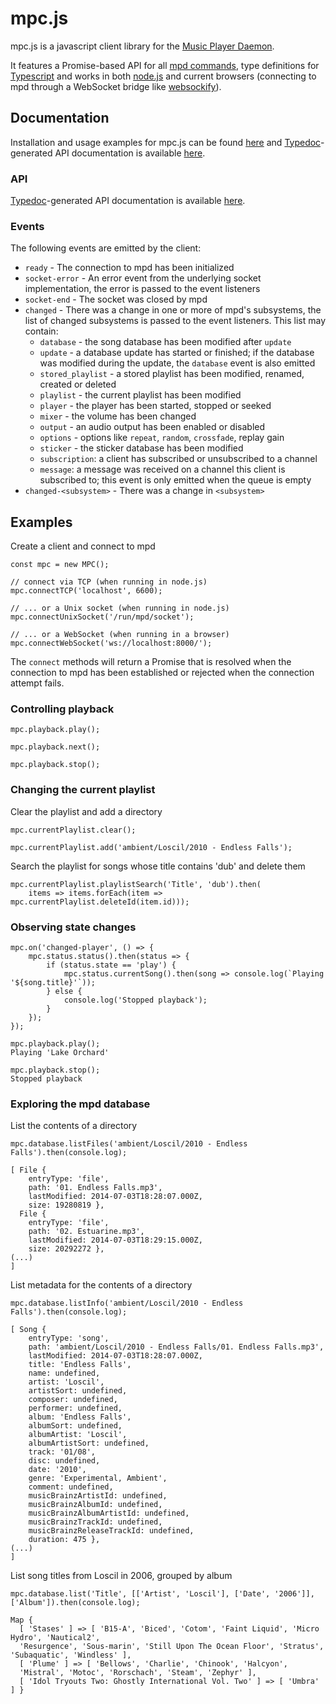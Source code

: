 # mpc.js

mpc.js is a javascript client library for the [Music Player Daemon](https://www.musicpd.org/).

It features a Promise-based API for all [mpd commands](https://www.musicpd.org/doc/protocol/command_reference.html),
type definitions for [Typescript](https://www.typescriptlang.org/) and works in both
[node.js](https://nodejs.org/) and current browsers (connecting to mpd through a WebSocket bridge
like [websockify](https://github.com/kanaka/websockify)).

## Documentation

Installation and usage examples for mpc.js can be found [here](https://github.com/hbenl/mpc-js-node)
and [Typedoc](http://typedoc.org/)-generated API documentation is available 
[here](https://hbenl.github.io/mpc-js-core/typedoc/classes/_mpccore_.mpccore.html).

### API

[Typedoc](http://typedoc.org/)-generated API documentation is available [here](https://hbenl.github.io/mpc-js-core/typedoc/classes/_mpccore_.mpccore.html).

### Events

The following events are emitted by the client:

* `ready` - The connection to mpd has been initialized
* `socket-error` - An error event from the underlying socket implementation, the error is passed
  to the event listeners
* `socket-end` - The socket was closed by mpd
* `changed` - There was a change in one or more of mpd's subsystems, the list of changed subsystems
  is passed to the event listeners. This list may contain:
  * `database` - the song database has been modified after `update`
  * `update` - a database update has started or finished; if the database was modified during the update, the `database` event is also emitted
  * `stored_playlist` - a stored playlist has been modified, renamed, created or deleted
  * `playlist` - the current playlist has been modified
  * `player` - the player has been started, stopped or seeked
  * `mixer` - the volume has been changed
  * `output` - an audio output has been enabled or disabled
  * `options` - options like `repeat`, `random`, `crossfade`, replay gain
  * `sticker` - the sticker database has been modified
  * `subscription`: a client has subscribed or unsubscribed to a channel
  * `message`: a message was received on a channel this client is subscribed to; this event is only emitted when the queue is empty
* `changed-<subsystem>` - There was a change in `<subsystem>`

## Examples

Create a client and connect to mpd
```
const mpc = new MPC();

// connect via TCP (when running in node.js)
mpc.connectTCP('localhost', 6600);

// ... or a Unix socket (when running in node.js)
mpc.connectUnixSocket('/run/mpd/socket');

// ... or a WebSocket (when running in a browser)
mpc.connectWebSocket('ws://localhost:8000/');
```
The `connect` methods will return a Promise that is resolved when the connection to mpd has been established or rejected when the connection attempt fails.

### Controlling playback

```
mpc.playback.play();

mpc.playback.next();

mpc.playback.stop();
```

### Changing the current playlist

Clear the playlist and add a directory
```
mpc.currentPlaylist.clear();

mpc.currentPlaylist.add('ambient/Loscil/2010 - Endless Falls');
```

Search the playlist for songs whose title contains 'dub' and delete them
```
mpc.currentPlaylist.playlistSearch('Title', 'dub').then(
	items => items.forEach(item => mpc.currentPlaylist.deleteId(item.id)));
```

### Observing state changes

```
mpc.on('changed-player', () => { 
	mpc.status.status().then(status => { 
		if (status.state == 'play') { 
			mpc.status.currentSong().then(song => console.log(`Playing '${song.title}'`));
		} else {
			console.log('Stopped playback');
		}
	});
});

mpc.playback.play();
Playing 'Lake Orchard'

mpc.playback.stop();
Stopped playback
```

### Exploring the mpd database

List the contents of a directory
```
mpc.database.listFiles('ambient/Loscil/2010 - Endless Falls').then(console.log);

[ File {
    entryType: 'file',
    path: '01. Endless Falls.mp3',
    lastModified: 2014-07-03T18:28:07.000Z,
    size: 19280819 },
  File {
    entryType: 'file',
    path: '02. Estuarine.mp3',
    lastModified: 2014-07-03T18:29:15.000Z,
    size: 20292272 },
(...)
]
```

List metadata for the contents of a directory
```
mpc.database.listInfo('ambient/Loscil/2010 - Endless Falls').then(console.log);

[ Song {
    entryType: 'song',
    path: 'ambient/Loscil/2010 - Endless Falls/01. Endless Falls.mp3',
    lastModified: 2014-07-03T18:28:07.000Z,
    title: 'Endless Falls',
    name: undefined,
    artist: 'Loscil',
    artistSort: undefined,
    composer: undefined,
    performer: undefined,
    album: 'Endless Falls',
    albumSort: undefined,
    albumArtist: 'Loscil',
    albumArtistSort: undefined,
    track: '01/08',
    disc: undefined,
    date: '2010',
    genre: 'Experimental, Ambient',
    comment: undefined,
    musicBrainzArtistId: undefined,
    musicBrainzAlbumId: undefined,
    musicBrainzAlbumArtistId: undefined,
    musicBrainzTrackId: undefined,
    musicBrainzReleaseTrackId: undefined,
    duration: 475 },
(...)
]
```

List song titles from Loscil in 2006, grouped by album
```
mpc.database.list('Title', [['Artist', 'Loscil'], ['Date', '2006']], ['Album']).then(console.log);

Map {
  [ 'Stases' ] => [ 'B15-A', 'Biced', 'Cotom', 'Faint Liquid', 'Micro Hydro', 'Nautical2',
  'Resurgence', 'Sous-marin', 'Still Upon The Ocean Floor', 'Stratus', 'Subaquatic', 'Windless' ],
  [ 'Plume' ] => [ 'Bellows', 'Charlie', 'Chinook', 'Halcyon',
  'Mistral', 'Motoc', 'Rorschach', 'Steam', 'Zephyr' ],
  [ 'Idol Tryouts Two: Ghostly International Vol. Two' ] => [ 'Umbra' ] }

```
